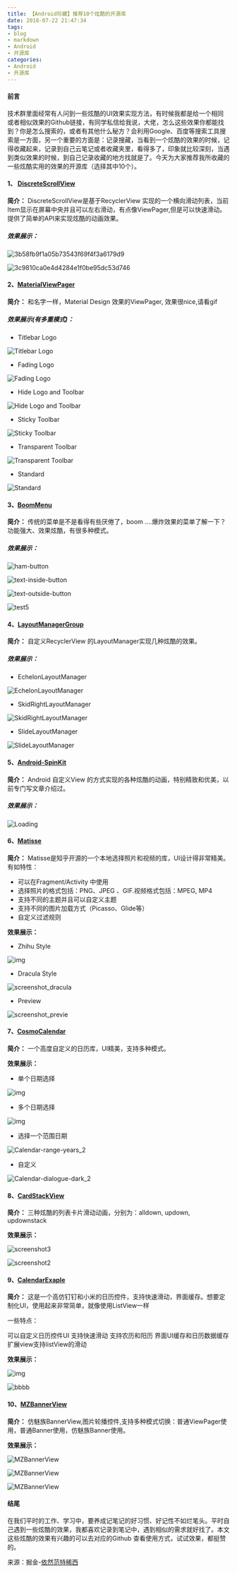 ```yaml
---
title: 【Android珍藏】推荐10个炫酷的开源库
date: 2018-07-22 21:47:34
tags:
- blog
- markdown
- Android 
- 开源库
categories:
- Android 
- 开源库
---
```


#### 前言
技术群里面经常有人问到一些炫酷的UI效果实现方法，有时候我都是给一个相同或者相似效果的Github链接，有同学私信给我说，大佬，怎么这些效果你都能找到？你是怎么搜索的，或者有其他什么秘方？会利用Google、百度等搜索工具搜索是一方面，另一个重要的方面是：记录搜藏，当看到一个炫酷的效果的时候，记得收藏起来，记录到自己云笔记或者收藏夹里，看得多了，印象就比较深刻，当遇到类似效果的时候，到自己记录收藏的地方找就是了。今天为大家推荐我所收藏的一些炫酷实用的效果的开源库（选择其中10个）。

#### 1、 [DiscreteScrollView](https://github.com/yarolegovich/DiscreteScrollView) 

**简介：**  DiscreteScrollView是基于RecyclerView 实现的一个横向滑动列表，当前Item显示在屏幕中央并且可以左右滑动，有点像ViewPager,但是可以快速滑动。提供了简单的API来实现炫酷的动画效果。

##### 效果展示：

![3b58fb9f1a05b73543f69f4f3a6179d9](https://user-gold-cdn.xitu.io/2018/7/19/164b299da85c9f67?imageslim)

![3c9810ca0e4d4284e1f0be95dc53d746](https://user-gold-cdn.xitu.io/2018/7/19/164b299da84d0139?imageslim)

#### 2、[MaterialViewPager](https://github.com/pinguo-zhouwei/MaterialViewPager)

**简介：** 和名字一样，Material Design 效果的ViewPager, 效果很nice,请看gif

##### 效果展示(有多重模式)：

- Titlebar Logo

![Titlebar Logo](https://user-gold-cdn.xitu.io/2018/7/19/164b299da7975f18?imageslim)

- Fading Logo

![Fading Logo](https://user-gold-cdn.xitu.io/2018/7/19/164b299da7ed3aa5?imageslim)

- Hide Logo and Toolbar

![Hide Logo and Toolbar](https://user-gold-cdn.xitu.io/2018/7/19/164b299da77a0edf?imageslim)

- Sticky Toolbar

![Sticky Toolbar](https://user-gold-cdn.xitu.io/2018/7/19/164b299da7f85f8c?imageslim)

- Transparent Toolbar

![Transparent Toolbar](https://user-gold-cdn.xitu.io/2018/7/19/164b299ddb558444?imageslim)

- Standard

![Standard](https://user-gold-cdn.xitu.io/2018/7/19/164b299e5c76b977?imageslim)

#### 3、[BoomMenu](https://github.com/pinguo-zhouwei/BoomMenu)

**简介：**  传统的菜单是不是看得有些厌倦了，boom ....爆炸效果的菜单了解一下？功能强大、效果炫酷，有很多种模式。

##### 效果展示：

![ham-button](https://user-gold-cdn.xitu.io/2018/7/19/164b299de6276c0f?imageslim)

![text-inside-button](https://user-gold-cdn.xitu.io/2018/7/19/164b299e60c3ba0c?imageslim)

![text-outside-button](https://user-gold-cdn.xitu.io/2018/7/19/164b299ec33a615c?imageslim)

![test5](https://user-gold-cdn.xitu.io/2018/7/19/164b299ecd379e18?imageslim)

#### 4、[LayoutManagerGroup](https://github.com/DingMouRen/LayoutManagerGroup)

**简介：** 自定义RecyclerView 的LayoutManager实现几种炫酷的效果。

##### 效果展示：

- EchelonLayoutManager

![EchelonLayoutManager](https://user-gold-cdn.xitu.io/2018/7/19/164b299ee9f8d20f?imageslim)

- SkidRightLayoutManager

![SkidRightLayoutManager](https://user-gold-cdn.xitu.io/2018/7/19/164b299f344cf516?imageslim)

- SlideLayoutManager

![SlideLayoutManager](https://user-gold-cdn.xitu.io/2018/7/19/164b299f3ba944db?imageslim)

#### 5、[Android-SpinKit](https://github.com/ybq/Android-SpinKit)

**简介：**  Android 自定义View 的方式实现的各种炫酷的动画，特别精致和优美，以前专门写文章介绍过。

##### 效果展示：

![Loading](https://user-gold-cdn.xitu.io/2018/7/19/164b299f53d69dcd?imageslim)

#### 6、[Matisse](https://github.com/zhihu/Matisse)

**简介：** Matisse是知乎开源的一个本地选择照片和视频的库，UI设计得非常精美。有如特性：

- 可以在Fragment/Activity 中使用
- 选择照片的格式包括：PNG、JPEG 、GIF.视频格式包括：MPEG, MP4
- 支持不同的主题并且可以自定义主题
- 支持不同的图片加载方式（Picasso、Glide等）
- 自定义过滤规则

**效果展示：**

- Zhihu Style

![img](https://user-gold-cdn.xitu.io/2018/7/19/164b299f75c6098d?imageView2/0/w/1280/h/960/format/webp/ignore-error/1)

- Dracula Style

![screenshot_dracula](https://user-gold-cdn.xitu.io/2018/7/19/164b299f79c974c3?imageView2/0/w/1280/h/960/format/webp/ignore-error/1)

- Preview

![screenshot_previe](https://user-gold-cdn.xitu.io/2018/7/19/164b299f8d953b82?imageView2/0/w/1280/h/960/format/webp/ignore-error/1)

#### 7、[CosmoCalendar](https://github.com/ApplikeySolutions/CosmoCalendar)

**简介：**  一个高度自定义的日历库，UI精美，支持多种模式。

**效果展示：**

- 单个日期选择

![img](https://user-gold-cdn.xitu.io/2018/7/19/164b299fa4d5c662?imageView2/0/w/1280/h/960/format/webp/ignore-error/1)

- 多个日期选择

![img](https://user-gold-cdn.xitu.io/2018/7/19/164b299fb9f75cda?imageView2/0/w/1280/h/960/format/webp/ignore-error/1)

- 选择一个范围日期

![Calendar-range-years_2](https://user-gold-cdn.xitu.io/2018/7/19/164b299fd18b7670?imageView2/0/w/1280/h/960/format/webp/ignore-error/1)

- 自定义

![Calendar-dialogue-dark_2](https://user-gold-cdn.xitu.io/2018/7/19/164b299fd6b43abe?imageView2/0/w/1280/h/960/format/webp/ignore-error/1)

#### 8、[CardStackView](https://github.com/loopeer/CardStackView)


**简介：** 三种炫酷的列表卡片滑动动画，分别为：alldown, updown, updownstack

**效果展示：**

![screenshot3](https://user-gold-cdn.xitu.io/2018/7/19/164b299fe71830fb?imageslim)

![screenshot2](https://user-gold-cdn.xitu.io/2018/7/19/164b299fe7016d69?imageslim)

#### 9、[CalendarExaple](https://github.com/codbking/CalendarExaple)

**简介：** 这是一个高仿钉钉和小米的日历控件，支持快速滑动，界面缓存。想要定制化UI，使用起来非常简单，就像使用ListView一样

一些特点：

可以自定义日历控件UI 支持快速滑动 支持农历和阳历 界面UI缓存和日历数据缓存 扩展view支持listView的滑动

**效果展示：**

![img](https://user-gold-cdn.xitu.io/2018/7/19/164b299fe72a6cb2?imageView2/0/w/1280/h/960/format/webp/ignore-error/1)

![bbbb](https://user-gold-cdn.xitu.io/2018/7/19/164b29a007186453?imageslim)

#### 10、[MZBannerView](https://github.com/pinguo-zhouwei/MZBannerView)


**简介：** 仿魅族BannerView,图片轮播控件,支持多种模式切换：普通ViewPager使用，普通Banner使用，仿魅族Banner使用。

**效果展示：**

![MZBannerView](https://user-gold-cdn.xitu.io/2018/7/19/164b29a010de2abb?imageslim)

![MZBannerView](https://user-gold-cdn.xitu.io/2018/7/19/164b29a037078a2b?imageslim)

![MZBannerView](https://user-gold-cdn.xitu.io/2018/7/19/164b29a04330019d?imageslim)

#### 结尾

在我们平时的工作、学习中，要养成记笔记的好习惯、好记性不如烂笔头。平时自己遇到一些炫酷的效果，我都喜欢记录到笔记中，遇到相似的需求就好找了。本文这些炫酷的效果有兴趣的可以去对应的Github 查看使用方式，试试效果，都挺赞的。

来源：掘金-[依然范特稀西](https://juejin.im/post/5b50898ef265da0fa21a7f0f)


